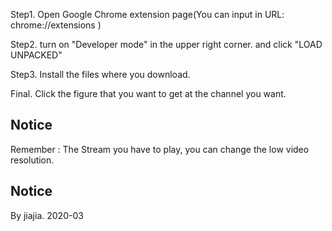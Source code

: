 Step1.
Open Google Chrome extension page(You can input in URL: chrome://extensions )

Step2.
turn on "Developer mode" in the upper right corner.
and click "LOAD UNPACKED"

Step3.
Install the files where you download.

Final.
Click the figure that you want to get at the channel you want.
## Notice ## 
Remember : The Stream you have to play, you can change the low video resolution.
## Notice ##

By jiajia. 2020-03

